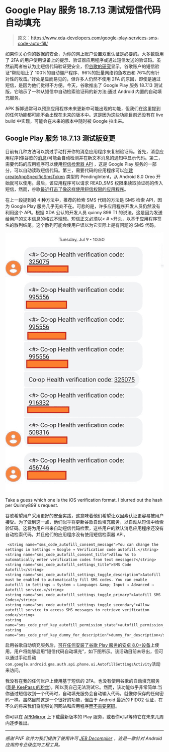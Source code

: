 # Google Play 服务 18.7.13 测试短信代码自动填充

> 原文：<https://www.xda-developers.com/google-play-services-sms-code-auto-fill/>

如果你关心你的数据的安全，为你的网上账户设置双重认证是必要的。大多数启用了 2FA 的用户使用设备上的提示、验证器应用程序或通过短信发送的验证码。虽然前两者被认为比短信代码验证更安全，但[谷歌的研究](https://security.googleblog.com/2019/05/new-research-how-effective-is-basic.html)显示，谷歌账户的短信验证“帮助阻止了 100%的自动僵尸程序、96%的批量网络钓鱼攻击和 76%的有针对性的攻击。”好处是显而易见的，但许多人仍然不使用 2FA 的原因，即使是通过短信，是因为他们觉得不方便。今天，谷歌推出了 Google Play 服务 18.7.13 测试版，它暗示了一种从短信中自动检索验证码的新方法:通过 Android 内置的自动填充服务。

APK 拆卸通常可以预测应用程序未来更新中可能出现的功能，但我们在这里提到的任何功能都可能不会出现在未来的版本中。这是因为这些功能目前还没有在 live build 中实现，可能会在未来的版本中随时被 Google 拉出来。

## Google Play 服务 18.7.13 测试版变更

目前有几种方法可以跳过手动打开你的消息应用程序来复制验证码。首先，消息应用程序(像谷歌的[消息](https://play.google.com/store/apps/details?id=com.google.android.apps.messaging))可能会自动检测并在新文本消息的通知中显示代码。第二，需要代码的应用程序可以使用[短信检索器 API](https://developers.google.com/identity/sms-retriever/) ，这是 Google Play 服务的一部分，可以自动读取短信代码。第三，需要代码的应用程序可以[创建 createAppSpecificSmsToken](https://www.xda-developers.com/android-o-will-improve-sms-authentication-for-apps/) 类型的 PendingIntent，从 Android 8.0 Oreo 开始就可以使用。最后，该应用程序可以请求 READ_SMS 权限来读取验证码的传入短信，然而，谷歌[最近打击了像这样使用短信权限的应用程序](https://www.xda-developers.com/google-play-developer-policy-call-log-sms/)。

在上一段提到的 4 种方法中，推荐的检索 SMS 代码的方法是 SMS 检索 API，因为 Google Play 服务几乎无处不在。可悲的是，许多应用程序开发人员仍然没有利用这个 API。根据 XDA 公认的开发人员 quinny 899 T1 的说法，这是因为发送给用户的文本信息的格式不理想。短信正文必须以< # >开头，以基于应用程序签名的散列结尾。这个散列可能会使用户误以为它实际上是有问题的 SMS 代码。

 <picture>![](img/72abb5cfde8649516edc0a78a1cbf152.png)</picture> 

Take a guess which one is the iOS verification format. I blurred out the hash per Quinny899's request.

谷歌希望用户采用更好的安全实践，这意味着他们希望让双因素认证更容易被用户接受。为了做到这一点，他们似乎将更新谷歌自动填充服务，以自动从短信中检索验证码。这将为用户带来自动短信代码检索，这些用户的默认消息应用程序还没有自动检索代码，并且他们的应用程序没有使用短信检索器 API。

```
 <string name="sms_code_autofill_consent_message">You can change the settings in Settings → Google → Verification code autofill.</string>
<string name="sms_code_autofill_consent_title">Allow %s to automatically enter verification codes from text messages?</string>
<string name="sms_code_autofill_settings_title">SMS Code Autofill</string>
<string name="sms_code_autofill_settings_toggle_description">Autofill must be enabled to automatically fill SMS codes. You can enable autofill in Settings → System → Languages &amp; Input → Advanced → Autofill service.</string>
<string name="sms_code_autofill_settings_toggle_primary">Autofill SMS Codes</string>
<string name="sms_code_autofill_settings_toggle_secondary">Allow autofill service to access SMS messages to retrieve verification code</string>
<string name="sms_code_pref_key_autofill_permission_state">autofill_permission_state</string>
<string name="sms_code_pref_key_dummy_for_description">dummy_for_description</string> 
```

启用谷歌自动填充服务后，[可在任何安装了谷歌 Play 服务的安卓 8.0+设备](https://www.xda-developers.com/android-os-autofill-framework-will-finally-resolve-a-long-standing-lag-issue-with-password-managers/)上使用，用户将能够启用“短信代码自动填充”，如下图所示。该活动目前未导出，但可以通过手动启动`com.google.android.gms.auth.api.phone.ui.AutofillSettingsActivity`活动来访问。

我没有在我的任何账户上使用基于短信的 2FA，也没有使用谷歌的自动填充服务([我是 KeePass 的粉丝](https://www.xda-developers.com/host-your-own-cross-platform-password-manager-with-keepass/))，所以我自己无法测试它。然而，该功能似乎非常简单:当你通过短信收到一个代码时，自动填充服务会自动输入代码，就像你保存的任何密码一样。虽然目前这是一个很好的功能，但由于 Android 最近的 FIDO2 认证，在不久的将来我们将能够访问网站和应用程序[而不需要密码](https://www.xda-developers.com/android-fido2-certified-passwordless-access/)。

你可以在 [APKMirror](https://www.apkmirror.com/apk/google-inc/google-play-services/google-play-services-18-7-13-release/) 上下载最新版本的 Play 服务，或者你可以等待它在未来几周内逐步推出。

* * *

*感谢 PNF 软件为我们提供了使用许可 [JEB Decompiler](https://www.pnfsoftware.com/?aid=xdadev) ，这是一款针对 Android 应用的专业级逆向工程工具。*